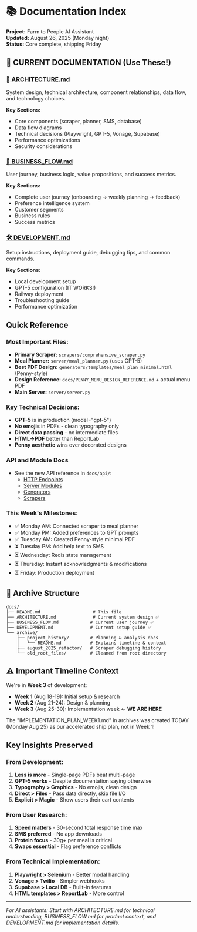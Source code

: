 # 📚 Documentation Index

**Project:** Farm to People AI Assistant  
**Updated:** August 26, 2025 (Monday night)  
**Status:** Core complete, shipping Friday

## 📍 CURRENT DOCUMENTATION (Use These!)

### [📐 ARCHITECTURE.md](ARCHITECTURE.md)
System design, technical architecture, component relationships, data flow, and technology choices.

**Key Sections:**
- Core components (scraper, planner, SMS, database)
- Data flow diagrams
- Technical decisions (Playwright, GPT-5, Vonage, Supabase)
- Performance optimizations
- Security considerations

### [💼 BUSINESS_FLOW.md](BUSINESS_FLOW.md)
User journey, business logic, value propositions, and success metrics.

**Key Sections:**
- Complete user journey (onboarding → weekly planning → feedback)
- Preference intelligence system
- Customer segments
- Business rules
- Success metrics

### [🛠️ DEVELOPMENT.md](DEVELOPMENT.md)
Setup instructions, deployment guide, debugging tips, and common commands.

**Key Sections:**
- Local development setup
- GPT-5 configuration (IT WORKS!)
- Railway deployment
- Troubleshooting guide
- Performance optimization

## Quick Reference

### Most Important Files:
- **Primary Scraper:** `scrapers/comprehensive_scraper.py`
- **Meal Planner:** `server/meal_planner.py` (uses GPT-5)
- **Best PDF Design:** `generators/templates/meal_plan_minimal.html` (Penny-style)
- **Design Reference:** `docs/PENNY_MENU_DESIGN_REFERENCE.md` + actual menu PDF
- **Main Server:** `server/server.py`

### Key Technical Decisions:
- **GPT-5** is in production (model="gpt-5")
- **No emojis** in PDFs - clean typography only
- **Direct data passing** - no intermediate files
- **HTML→PDF** better than ReportLab
- **Penny aesthetic** wins over decorated designs
### API and Module Docs

- See the new API reference in `docs/api/`:
  - [HTTP Endpoints](api/http_endpoints.md)
  - [Server Modules](api/server_modules.md)
  - [Generators](api/generators.md)
  - [Scrapers](api/scrapers.md)

### This Week's Milestones:
- ✅ Monday AM: Connected scraper to meal planner
- ✅ Monday PM: Added preferences to GPT prompts
- ✅ Tuesday AM: Created Penny-style minimal PDF
- ⏳ Tuesday PM: Add help text to SMS
- ⏳ Wednesday: Redis state management
- ⏳ Thursday: Instant acknowledgments & modifications
- ⏳ Friday: Production deployment

## 📂 Archive Structure

```
docs/
├── README.md                    # This file
├── ARCHITECTURE.md              # Current system design ✅
├── BUSINESS_FLOW.md            # Current user journey ✅
├── DEVELOPMENT.md              # Current setup guide ✅
└── archive/
    ├── project_history/        # Planning & analysis docs
    │   └── README.md           # Explains timeline & context
    ├── august_2025_refactor/   # Scraper debugging history
    └── old_root_files/         # Cleaned from root directory
```

## ⚠️ Important Timeline Context

We're in **Week 3** of development:
- **Week 1** (Aug 18-19): Initial setup & research
- **Week 2** (Aug 21-24): Design & planning
- **Week 3** (Aug 25-30): Implementation week ← **WE ARE HERE**

The "IMPLEMENTATION_PLAN_WEEK1.md" in archives was created TODAY (Monday Aug 25) as our accelerated ship plan, not in Week 1!

## Key Insights Preserved

### From Development:
1. **Less is more** - Single-page PDFs beat multi-page
2. **GPT-5 works** - Despite documentation saying otherwise
3. **Typography > Graphics** - No emojis, clean design
4. **Direct > Files** - Pass data directly, skip file I/O
5. **Explicit > Magic** - Show users their cart contents

### From User Research:
1. **Speed matters** - 30-second total response time max
2. **SMS preferred** - No app downloads
3. **Protein focus** - 30g+ per meal is critical
4. **Swaps essential** - Flag preference conflicts

### From Technical Implementation:
1. **Playwright > Selenium** - Better modal handling
2. **Vonage > Twilio** - Simpler webhooks
3. **Supabase > Local DB** - Built-in features
4. **HTML templates > ReportLab** - More control

---

*For AI assistants: Start with ARCHITECTURE.md for technical understanding, BUSINESS_FLOW.md for product context, and DEVELOPMENT.md for implementation details.*